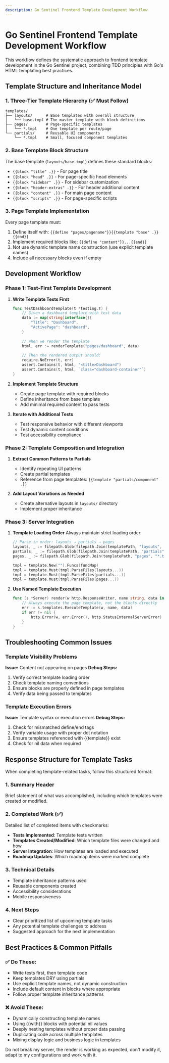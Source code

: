 ```yaml
---
description: Go Sentinel Frontend Template Development Workflow
---
```


# Go Sentinel Frontend Template Development Workflow

This workflow defines the systematic approach to frontend template development in the Go Sentinel project, combining TDD principles with Go's HTML templating best practices.

## Template Structure and Inheritance Model

### 1. Three-Tier Template Hierarchy (✅ Must Follow)

```
templates/
├── layouts/      # Base templates with overall structure
│   └── base.tmpl # The master template with block definitions
├── pages/        # Page-specific templates 
│   └── *.tmpl    # One template per route/page
└── partials/     # Reusable UI components
    └── *.tmpl    # Small, focused component templates
```

### 2. Base Template Block Structure

The base template (`layouts/base.tmpl`) defines these standard blocks:
- `{{block "title" .}}` - For page title
- `{{block "head" .}}` - For page-specific head elements
- `{{block "sidebar" .}}` - For sidebar customization
- `{{block "header-extras" .}}` - For header additional content
- `{{block "content" .}}` - For main page content
- `{{block "scripts" .}}` - For page-specific scripts

### 3. Page Template Implementation

Every page template must:
1. Define itself with: `{{define "pages/pagename"}}{{template "base" .}}{{end}}`
2. Implement required blocks like: `{{define "content"}}...{{end}}`
3. Not use dynamic template name construction (use explicit template names)
4. Include all necessary blocks even if empty

## Development Workflow

### Phase 1: Test-First Template Development

1. **Write Template Tests First**
   ```go
   func TestDashboardTemplate(t *testing.T) {
       // Given a dashboard template with test data
       data := map[string]interface{}{
           "Title": "Dashboard",
           "ActivePage": "dashboard",
       }
       
       // When we render the template
       html, err := renderTemplate("pages/dashboard", data)
       
       // Then the rendered output should:
       require.NoError(t, err)
       assert.Contains(t, html, "<title>Dashboard")
       assert.Contains(t, html, `class="dashboard-container"`)
   }
   ```

2. **Implement Template Structure**
   - Create page template with required blocks
   - Define inheritance from base template
   - Add minimal required content to pass tests

3. **Iterate with Additional Tests**
   - Test responsive behavior with different viewports
   - Test dynamic content conditions
   - Test accessibility compliance

### Phase 2: Template Composition and Integration

1. **Extract Common Patterns to Partials**
   - Identify repeating UI patterns
   - Create partial templates
   - Reference from page templates: `{{template "partials/component" .}}`

2. **Add Layout Variations as Needed**
   - Create alternative layouts in `layouts/` directory
   - Implement proper inheritance

### Phase 3: Server Integration

1. **Template Loading Order**
   Always maintain strict loading order:
   ```go
   // Parse in order: layouts → partials → pages
   layouts, _ := filepath.Glob(filepath.Join(templatePath, "layouts", "*.tmpl"))
   partials, _ := filepath.Glob(filepath.Join(templatePath, "partials", "*.tmpl"))
   pages, _ := filepath.Glob(filepath.Join(templatePath, "pages", "*.tmpl"))
   
   tmpl = template.New("").Funcs(funcMap)
   tmpl = template.Must(tmpl.ParseFiles(layouts...))
   tmpl = template.Must(tmpl.ParseFiles(partials...))
   tmpl = template.Must(tmpl.ParseFiles(pages...))
   ```

2. **Use Named Template Execution**
   ```go
   func (s *Server) render(w http.ResponseWriter, name string, data interface{}) {
       // Always execute the page template, not the blocks directly
       err := s.templates.ExecuteTemplate(w, name, data)
       if err != nil {
           http.Error(w, err.Error(), http.StatusInternalServerError)
       }
   }
   ```

## Troubleshooting Common Issues

### Template Visibility Problems

**Issue:** Content not appearing on pages
**Debug Steps:**
1. Verify correct template loading order
2. Check template naming conventions
3. Ensure blocks are properly defined in page templates
4. Verify data being passed to templates

### Template Execution Errors

**Issue:** Template syntax or execution errors
**Debug Steps:**
1. Check for mismatched define/end tags
2. Verify variable usage with proper dot notation
3. Ensure templates referenced with {{template}} exist
4. Check for nil data when required

## Response Structure for Template Tasks

When completing template-related tasks, follow this structured format:

### 1. Summary Header
Brief statement of what was accomplished, including which templates were created or modified.

### 2. Completed Work (✅)
Detailed list of completed items with checkmarks:
- **Tests Implemented**: Template tests written
- **Templates Created/Modified**: Which template files were changed and how
- **Server Integration**: How templates are loaded and executed
- **Roadmap Updates**: Which roadmap items were marked complete

### 3. Technical Details
- Template inheritance patterns used
- Reusable components created
- Accessibility considerations
- Mobile responsiveness

### 4. Next Steps
- Clear prioritized list of upcoming template tasks
- Any potential template challenges to address
- Suggested approach for the next implementation

## Best Practices & Common Pitfalls

### ✅ Do These:
- Write tests first, then template code
- Keep templates DRY using partials
- Use explicit template names, not dynamic construction
- Include default content in blocks where appropriate
- Follow proper template inheritance patterns

### ❌ Avoid These:
- Dynamically constructing template names
- Using {{with}} blocks with potential nil values
- Deeply nesting templates without proper data passing
- Duplicating code across multiple templates
- Mixing display logic and business logic in templates

Do not break my server, the render is working as expected, don't modify it, adapt to my configurations and work with it. 